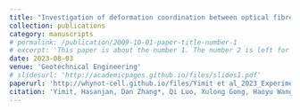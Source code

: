 ```yaml
---
title: "Investigation of deformation coordination between optical fibre and borehole sand backfill"
collection: publications
category: manuscripts
# permalink: /publication/2009-10-01-paper-title-number-1
# excerpt: 'This paper is about the number 1. The number 2 is left for future work.'
date: 2023-08-03
venue: 'Geotechnical Engineering'
# slidesurl: 'http://academicpages.github.io/files/slides1.pdf'
paperurl: 'http://whynot-cell.github.io/files/Yimit et al_2023_Experimental investigation on the deformation coordination between an optical.pdf'
citation: 'Yimit, Hasanjan, Dan Zhang*, Qi Luo, Xulong Gong, Haoyu Wang, and Haiyang Liao. ”Investigation of deformation coordination between optical fibre and borehole sand backfill.” Proceedings of the Institution of Civil Engineers-Geotechnical Engineering (2023): 1-12.'
---
```


